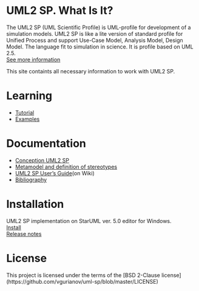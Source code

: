 <h1 id="header-1"><a href="#header-1"></a>UML2 SP. What Is It?</h1>
The UML2 SP (UML Scientific Profile) is UML-profile for development of a simulation models. 
UML2 SP is like a lite version of standard profile for Unified Process and support Use-Case Model, Analysis Model, Design Model. The language fit to simulation in science. It is profile based on UML 2.5.
<br/><a href="annotations">See more information</a>
<p>This site containts all necessary information to work with UML2 SP.</p>

<h1 id="header-3"><a href="#header-2"></a>Learning</h1>

- <a href="tutorial">Tutorial</a>
- <a href="examples">Examples</a>


<h1 id="header-4"><a href="#header-3"></a>Documentation</h1>

- <a href="conception">Conception UML2 SP</a>
- <a href="metamodel">Metamodel and definition of stereotypes</a>
- [UML2 SP User’s Guide](https://github.com/vgurianov/uml-sp/wiki)(on Wiki)
- <a href="bibliography">Bibliography</a>


<h1 id="header-5"><a href="#header-4"></a>Installation</h1>
UML2 SP implementation on StarUML ver. 5.0 editor for Windows.<br/>
<a href="https://github.com/vgurianov/uml-sp/blob/master/UML2%20SP/readme.md">Install</a><br/>
<a href="https://github.com/vgurianov/uml-sp/blob/master/UML2%20SP/release.md">Release notes</a>

<h1 id="header-6"><a href="#header-5"></a>License</h1>
This project is licensed under the terms of the [BSD 2-Clause license](https://github.com/vgurianov/uml-sp/blob/master/LICENSE)<br/>

